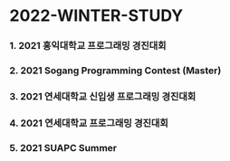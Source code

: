 # 2022-WINTER-STUDY

### 1. 2021 홍익대학교 프로그래밍 경진대회
### 2. 2021 Sogang Programming Contest (Master)
### 3. 2021 연세대학교 신입생 프로그래밍 경진대회
### 4. 2021 연세대학교 프로그래밍 경진대회
### 5. 2021 SUAPC Summer

